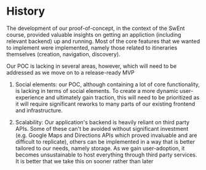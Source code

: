 # History

The development of our proof-of-concept, in the context of the SwEnt course,
provided valuable insights on getting an appliction (including relevant 
backend) up and running. Most of the core features that we wanted to implement
were implemented, namely those related to itineraries themselves (creation, 
navigation, discovery).

Our POC is lacking in several areas, however, which will need to be addressed 
as we move on to a release-ready MVP

1. Social elements: our POC, although containing a lot of core functionality,
is lacking in terms of social elements. To create a more dynamic 
user-experience and ultimately gain traction, this will need to be prioritized
as it will require significant reworks to many parts of our existing frontend
and infrastructure.

1. Scalability: Our application's backend is heavily reliant on third party 
APIs. Some of these can't be avoided without significant investment (e.g. 
Google Maps and Directions APIs which proved invaluable and are difficult to
replicate), others can be implemented in a way that is better tailored to our
needs, namely storage. As we gain user-adoption, it becomes unsustainable to
host everything through third party services. It is better that we take this on
sooner rather than later

